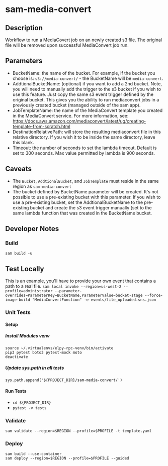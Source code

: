 # sam-media-convert

## Description
Workflow to run a MediaCovert job on an newly created s3 file.  The original file will be removed upon successful MediaConvert job run.  

## Parameters
* BucketName: the name of the bucket.  For example, if the bucket you choose is: `s3://media-convert/` - the BucketName will be `media-convert`.
* AddtionalBucketName: (optional) if you want to add a 2nd bucket.  Note, you will need to manually add the trigger to the s3 bucket if you wish to use this feature.  Just copy the same s3 event trigger defined by the original bucket.  This gives you the ability to run mediaconvert jobs in a previously created bucket (managed outside of the sam app).
* JobTemplateName: the name of the MediaConvert template you created in the MediaConvert service.  For more information, see: https://docs.aws.amazon.com/mediaconvert/latest/ug/creating-template-from-scratch.html
* DestinationRelativePath: will store the resulting mediaconvert file in this relative directory.  If you wish it to be inside the same directory, leave this blank.
* Timeout: the number of seconds to set the lambda timeout.  Default is set to 300 seconds.  Max value permitted by lambda is 900 seconds.

## Caveats
* The `Bucket`, `AddtionalBucket`, and `JobTemplate` must reside in the same region as `sam-media-convert`
* The bucket defined by BucketName parameter will be created.  It's not possible to use a pre-existing bucket with this parameter.  If you wish to use a pre-existing bucket, set the AddtionalBucketName to the pre-existing bucket and create the s3 event trigger manually (set to the same lambda function that was created in the BucketName bucket.


## Developer Notes
### Build
`sam build -u`

## Test Locally
This is an example, you'll have to provide your own event that contains a path to a real file.
`sam local invoke --region=us-west-2 --profile=administrator --parameter-overrides=ParameterKey=BucketName,ParameterValue=bucket-stage --force-image-build "MediaConvertFunction" -e events/file_uploaded.sns.json`

### Unit Tests
#### Setup
##### Install Modules venv
``` shell
source ~/.virtualenvs/elpy-rpc-venv/bin/activate
pip3 pytest boto3 pytest-mock moto
deactivate
```
##### Update sys.path in all tests
`sys.path.append('${PROJECT_DIR}/sam-media-convert/')`

#### Run Tests
* `cd ${PROJECT_DIR}`
* `pytest -v tests` 

### Validate
`sam validate --region=$REGION --profile=$PROFILE -t template.yaml`

### Deploy
``` shell
sam build --use-container
sam deploy --region=$REGION --profile=$PROFILE --guided

```

